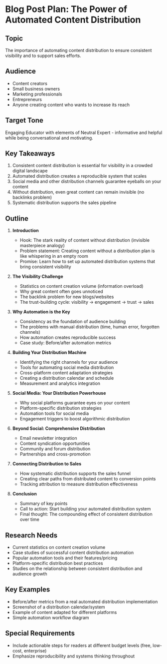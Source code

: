 # Blog Post Plan: The Power of Automated Content Distribution

## Topic
The importance of automating content distribution to ensure consistent visibility and to support sales efforts.

## Audience
- Content creators
- Small business owners
- Marketing professionals
- Entrepreneurs
- Anyone creating content who wants to increase its reach

## Target Tone
Engaging Educator with elements of Neutral Expert - informative and helpful while being conversational and motivating.

## Key Takeaways
1. Consistent content distribution is essential for visibility in a crowded digital landscape
2. Automated distribution creates a reproducible system that scales
3. Social media and other distribution channels guarantee eyeballs on your content
4. Without distribution, even great content can remain invisible (no backlinks problem)
5. Systematic distribution supports the sales pipeline

## Outline

1. **Introduction**
   - Hook: The stark reality of content without distribution (invisible masterpiece analogy)
   - Problem statement: Creating content without a distribution plan is like whispering in an empty room
   - Promise: Learn how to set up automated distribution systems that bring consistent visibility

2. **The Visibility Challenge**
   - Statistics on content creation volume (information overload)
   - Why great content often goes unnoticed
   - The backlink problem for new blogs/websites
   - The trust-building cycle: visibility → engagement → trust → sales

3. **Why Automation is the Key**
   - Consistency as the foundation of audience building
   - The problems with manual distribution (time, human error, forgotten channels)
   - How automation creates reproducible success
   - Case study: Before/after automation metrics

4. **Building Your Distribution Machine**
   - Identifying the right channels for your audience
   - Tools for automating social media distribution
   - Cross-platform content adaptation strategies
   - Creating a distribution calendar and schedule
   - Measurement and analytics integration

5. **Social Media: Your Distribution Powerhouse**
   - Why social platforms guarantee eyes on your content
   - Platform-specific distribution strategies
   - Automation tools for social media
   - Engagement triggers to boost algorithmic distribution

6. **Beyond Social: Comprehensive Distribution**
   - Email newsletter integration
   - Content syndication opportunities
   - Community and forum distribution
   - Partnerships and cross-promotion

7. **Connecting Distribution to Sales**
   - How systematic distribution supports the sales funnel
   - Creating clear paths from distributed content to conversion points
   - Tracking attribution to measure distribution effectiveness

8. **Conclusion**
   - Summary of key points
   - Call to action: Start building your automated distribution system
   - Final thought: The compounding effect of consistent distribution over time

## Research Needs
- Current statistics on content creation volume
- Case studies of successful content distribution automation
- Popular automation tools and their features/pricing
- Platform-specific distribution best practices
- Studies on the relationship between consistent distribution and audience growth

## Key Examples
- Before/after metrics from a real automated distribution implementation
- Screenshot of a distribution calendar/system
- Example of content adapted for different platforms
- Simple automation workflow diagram

## Special Requirements
- Include actionable steps for readers at different budget levels (free, low-cost, enterprise)
- Emphasize reproducibility and systems thinking throughout 